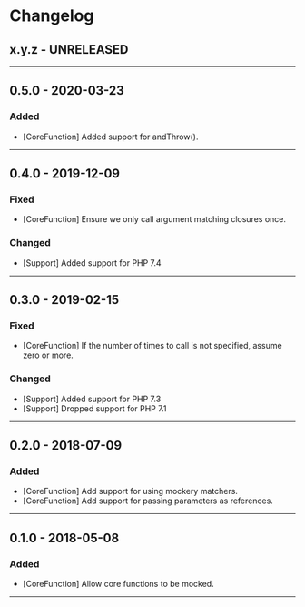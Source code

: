 Changelog
=========

## x.y.z - UNRELEASED

--------

## 0.5.0 - 2020-03-23

### Added

* [CoreFunction] Added support for andThrow().

--------

## 0.4.0 - 2019-12-09

### Fixed

* [CoreFunction] Ensure we only call argument matching closures once.

### Changed

* [Support] Added support for PHP 7.4

--------

## 0.3.0 - 2019-02-15

### Fixed

* [CoreFunction] If the number of times to call is not specified, assume zero or more.

### Changed

* [Support] Added support for PHP 7.3
* [Support] Dropped support for PHP 7.1

--------

## 0.2.0 - 2018-07-09

### Added

* [CoreFunction] Add support for using mockery matchers.
* [CoreFunction] Add support for passing parameters as references.

--------

## 0.1.0 - 2018-05-08

### Added

* [CoreFunction] Allow core functions to be mocked.

--------
